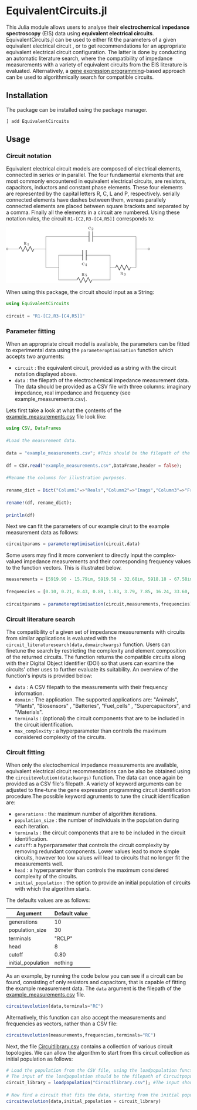 
# EquivalentCircuits.jl

This Julia module allows users to analyse their **electrochemical impedance spectroscopy** (EIS) data using **equivalent electrical circuits**. EquivalentCircuits.jl can be used to either fit the parameters of a given equivalent electrical circuit , or to get recommendations for an appropriate equivalent electrical circuit configuration. The latter is done by conducting an automatic literature search, where the compatibility of impedance measurements with a variety of equivalent circuits from the EIS literature is evaluated. Alternatively, a [gene expression programming](https://en.wikipedia.org/wiki/Gene_expression_programming)-based approach can be used to algorithmically search for compatible circuits.

## Installation
The package can be installed using the package manager.
```julialang
] add EquivalentCircuits
```

## Usage
### Circuit notation
Equivalent electrical circuit models are composed of electrical elements, connected in series or in parallel. The four fundamental elements that are most commonly encountered in equivalent electrical circuits, are resistors, capacitors, inductors and constant phase elements. These four elements are represented by the capital letters R, C, L and P, respectively. serially connected elements have dashes between them, wereas parallely connected elements are placed between square brackets and separated by a comma. Finally all the elements in a circuit are numbered. Using these notation rules, the circuit `R1-[C2,R3-[C4,R5]]` corresponds to:

![](example_circuit.png)

When using this package, the circuit should input as a String:  
```julia
using EquivalentCircuits

circuit = "R1-[C2,R3-[C4,R5]]"
```

### Parameter fitting
When an appropriate circuit model is available, the parameters can be fitted to experimental data using the `parameteroptimisation` function which accepts two arguments:
- `circuit` : the equivalent circuit, provided as a string with the circuit notation displayed above.
- `data` : the filepath of the electrochemical impedance measurement data.
The data should be provided as a CSV file with three columns: imaginary impedance, real impedance and frequency (see example_measurements.csv).

Lets first take a look at what the çontents of the [example_measurements.csv](https://github.com/MaximeVH/EquivalentCircuits.jl/blob/master/example_measurements.csv) file look like:

```julia
using CSV, DataFrames

#Load the measurement data.

data = "example_measurements.csv"; #This should be the filepath of the example_measurements.csv file.

df = CSV.read("example_measurements.csv",DataFrame,header = false);

#Rename the columns for illustration purposes.

rename_dict = Dict("Column1"=>"Reals","Column2"=>"Imags","Column3"=>"Frequencies");

rename!(df, rename_dict);

println(df)

```

Next we can fit the parameters of our example ciruit to the example measurement data as follows:
```julia
circuitparams = parameteroptimisation(circuit,data)
```
Some users may find it more convenient to directly input the complex-valued impedance measurements and their corresponding frequency values to the function vectors. This is illustrated below.

```julia
measurements = [5919.90 - 15.79im, 5919.58 - 32.68im, 5918.18 - 67.58im, 5912.24 - 139.49im, 5887.12 - 285.74im, 5785.04 - 566.88im, 5428.94 - 997.19im, 4640.21 - 1257.83im, 3871.84 - 978.97im, 3537.68 - 564.96im, 3442.94 - 315.40im, 3418.14 - 219.69im, 3405.51 - 242.57im, 3373.90 - 396.07im, 3249.67 - 742.03im, 2808.42 - 1305.92im, 1779.41 - 1698.97im, 701.96 - 1361.47im, 208.29 - 777.65im, 65.93 - 392.51im]

frequencies = [0.10, 0.21, 0.43, 0.89, 1.83, 3.79, 7.85, 16.24, 33.60, 69.52, 143.84, 297.64, 615.85, 1274.27, 2636.65, 5455.59, 11288.38, 23357.21, 48329.30, 100000.00]

circuitparams = parameteroptimisation(circuit,measurements,frequencies)
```
### Circuit literature search
The compatibility of a given set of impedance measurements with circuits from similar applications is evaluated with the `circuit_literaturesearch(data,domain;kwargs)` function.  Users can finetune the search by restricting the complexity and element composition of the returned circuits. The function returns the compatible circuits along with their Digital Object Identifier (DOI) so that users can examine the circuits' other uses to further evaluate its suitability. An overview of the function's inputs is provided below:

- `data` : A CSV filepath to the measurements with their frequency information.
- `domain` : The application. The supported applications are:  "Animals",  "Plants",  "Biosensors" , "Batteries", "Fuel_cells" , "Supercapacitors",  and  "Materials".
- `terminals`  : (optional) the circuit components that are to be included in the circuit identification.
- `max_complexity`  : a hyperparameter than controls the maximum considered complexity of the circuits.

### Circuit fitting
When only the electochemical impedance measurements are available, equivalent electrical circuit recommendations can be also be obtained using the `circuitevolution(data;kwargs)` function. The data can once again be provided as a CSV file's filepath. A variety of keyword arguments can be adjusted to fine-tune the gene expression programming circuit identification procedure.The possible keyword agruments to tune the cirucit identification are:

- `generations` : the maximum number of algorithm iterations.
- `population_size` : the number of individuals in the population during each iteration.
- `terminals` : the circuit components that are to be included in the circuit identification.
- `cutoff`: a hyperparameter that controls the circuit complexity by removing redundant components. Lower values lead to more simple circuits, however too low values will lead to circuits that no longer fit the measurements well.
- `head` : a hyperparameter than controls the maximum considered complexity of the circuits.
- `initial_population` : the option to provide an initial population of circuits with which the algorithm starts.

The defaults values are as follows:


| Argument      | Default value |
| ----------- | ----------- |
| generations      | 10       |
| population_size   | 30        |
| terminals   | "RCLP"        |
| head   | 8        |
| cutoff  | 0.80     |
| initial_population  | nothing      |

As an example, by running the code below you can see if a circuit can be found, consisting of only resistors and capacitors, that is capable of fitting the example measurement data. The `data` argument is the filepath of the [example_measurements.csv](https://github.com/MaximeVH/EquivalentCircuits.jl/blob/master/example_measurements.csv) file.

```julia
circuitevolution(data,terminals="RC")
```
Alternatively, this function can also accept the measurements and frequencies as vectors, rather than a CSV file:

```julia
circuitevolution(measurements,frequencies,terminals="RC")
```

Next, the file [Circuitlibrary.csv](https://github.com/MaximeVH/EquivalentCircuits.jl/blob/master/Circuitlibrary.csv) contains a collection of various circuit topologies. We can allow the algorithm to start from this circuit collection as initial population as follows:

```julia
# Load the population from the CSV file, using the loadpopulation function.
# The input of the loadpopulation should be the filepath of Circuitpopulation.csv.
circuit_library = loadpopulation("Circuitlibrary.csv"); #The input should be the filepath of the Circuitlibrary.csv file.

# Now find a circuit that fits the data, starting from the initial population of circuits
circuitevolution(data,initial_population = circuit_library)

```
